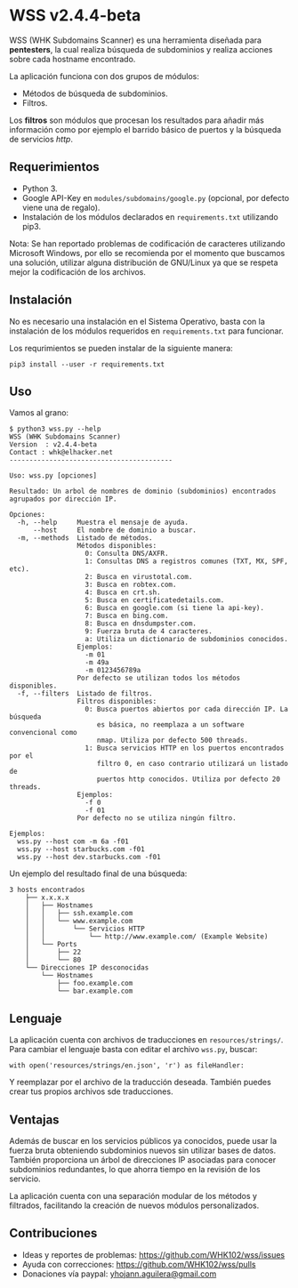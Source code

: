 # WSS v2.4.4-beta

WSS (WHK Subdomains Scanner) es una herramienta diseñada para **pentesters**, la
cual realiza búsqueda de subdominios y realiza acciones sobre cada hostname
encontrado.

La aplicación funciona con dos grupos de módulos:

- Métodos de búsqueda de subdominios.
- Filtros.

Los **filtros** son módulos que procesan los resultados para añadir más
información como por ejemplo el barrido básico de puertos y la búsqueda de
servicios *http*.


## Requerimientos

- Python 3.
- Google API-Key en `modules/subdomains/google.py` (opcional, por defecto viene
  una de regalo).
- Instalación de los módulos declarados en `requirements.txt` utilizando pip3.

Nota: Se han reportado problemas de codificación de caracteres utilizando
Microsoft Windows, por ello se recomienda por el momento que buscamos una
solución, utilizar alguna distribución de GNU/Linux ya que se respeta mejor
la codificación de los archivos.


## Instalación

No es necesario una instalación en el Sistema Operativo, basta con la
instalación de los módulos requeridos en `requirements.txt` para funcionar.

Los requrimientos se pueden instalar de la siguiente manera:

    pip3 install --user -r requirements.txt


## Uso

Vamos al grano:

    $ python3 wss.py --help
    WSS (WHK Subdomains Scanner)
    Version  : v2.4.4-beta
    Contact : whk@elhacker.net
    -----------------------------------------
       
    Uso: wss.py [opciones]
       
    Resultado: Un arbol de nombres de dominio (subdominios) encontrados 
    agrupados por dirección IP.
       
    Opciones:
      -h, --help     Muestra el mensaje de ayuda.
          --host     El nombre de dominio a buscar.
      -m, --methods  Listado de métodos.
                     Métodos disponibles:
                       0: Consulta DNS/AXFR.
                       1: Consultas DNS a registros comunes (TXT, MX, SPF, etc).
                       2: Busca en virustotal.com.
                       3: Busca en robtex.com.
                       4: Busca en crt.sh.
                       5: Busca en certificatedetails.com.
                       6: Busca en google.com (si tiene la api-key).
                       7: Busca en bing.com.
                       8: Busca en dnsdumpster.com.
                       9: Fuerza bruta de 4 caracteres.
                       a: Utiliza un dictionario de subdominios conocidos.
                     Ejemplos:
                       -m 01
                       -m 49a
                       -m 0123456789a
                     Por defecto se utilizan todos los métodos disponibles.
      -f, --filters  Listado de filtros.
                     Filtros disponibles:
                       0: Busca puertos abiertos por cada dirección IP. La búsqueda
                          es básica, no reemplaza a un software convencional como
                          nmap. Utiliza por defecto 500 threads.
                       1: Busca servicios HTTP en los puertos encontrados por el
                          filtro 0, en caso contrario utilizará un listado de
                          puertos http conocidos. Utiliza por defecto 20 threads.
                     Ejemplos:
                       -f 0
                       -f 01
                     Por defecto no se utiliza ningún filtro.
       
    Ejemplos:
      wss.py --host com -m 6a -f01
      wss.py --host starbucks.com -f01
      wss.py --host dev.starbucks.com -f01

Un ejemplo del resultado final de una búsqueda:

    3 hosts encontrados
        ├── x.x.x.x
        │   ├── Hostnames
        │   │   ├── ssh.example.com
        │   │   └── www.example.com
        │   │       └── Servicios HTTP
        │   │           └── http://www.example.com/ (Example Website)
        │   └── Ports
        │       ├── 22
        │       └── 80
        └── Direcciones IP desconocidas
            └── Hostnames
                ├── foo.example.com
                └── bar.example.com
    

## Lenguaje

La aplicación cuenta con archivos de traducciones en `resources/strings/`. Para
cambiar el lenguaje basta con editar el archivo `wss.py`, buscar:

    with open('resources/strings/en.json', 'r') as fileHandler:

Y reemplazar por el archivo de la traducción deseada. También puedes crear tus
propios archivos sde traducciones.


## Ventajas

Además de buscar en los servicios públicos ya conocidos, puede usar la fuerza
bruta obteniendo subdominios nuevos sin utilizar bases de datos. También
proporciona un árbol de direcciones IP asociadas para conocer subdominios
redundantes, lo que ahorra tiempo en la revisión de los servicio.

La aplicación cuenta con una separación modular de los métodos y filtrados,
facilitando la creación de nuevos módulos personalizados.


## Contribuciones

- Ideas y reportes de problemas: https://github.com/WHK102/wss/issues
- Ayuda con correcciones: https://github.com/WHK102/wss/pulls
- Donaciones vía paypal: yhojann.aguilera@gmail.com